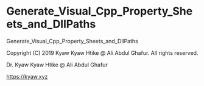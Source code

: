 # Generate_Visual_Cpp_Property_Sheets_and_DllPaths
Generate_Visual_Cpp_Property_Sheets_and_DllPaths

Copyright (C) 2019 Kyaw Kyaw Htike @ Ali Abdul Ghafur. All rights reserved.

Dr. Kyaw Kyaw Htike @ Ali Abdul Ghafur

https://kyaw.xyz
